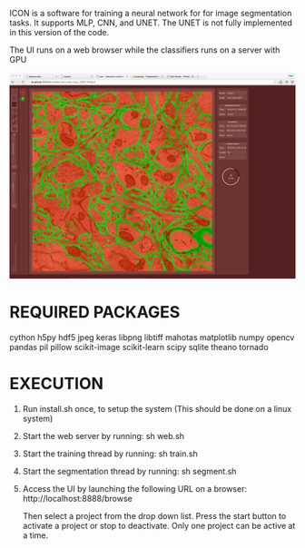 ICON is a software for training a neural network for 
for image segmentation tasks.  It supports MLP, CNN,
and UNET.  The UNET is not fully implemented in this
version of the code.

The UI runs on a web browser while the classifiers runs
on a server with GPU

![alt tag](https://github.com/Rhoana/icon/blob/master/screenshots/segmentation.png)

# REQUIRED PACKAGES
cython
h5py
hdf5
jpeg
keras
libpng
libtiff
mahotas
matplotlib
numpy
opencv
pandas
pil 
pillow
scikit-image 
scikit-learn
scipy
sqlite
theano
tornado

# EXECUTION

1. Run install.sh once, to setup the system 
   (This should be done on a linux system)

2. Start the web server by running:
   sh web.sh

3. Start the training thread by running:
   sh train.sh

4. Start the segmentation thread by running:
   sh segment.sh

5. Access the UI by launching the following URL
   on a browser:
   http://localhost:8888/browse

   Then select a project from the drop down list.
   Press the start button to activate a project
   or stop to deactivate.  Only one project can
   be active at a time. 

